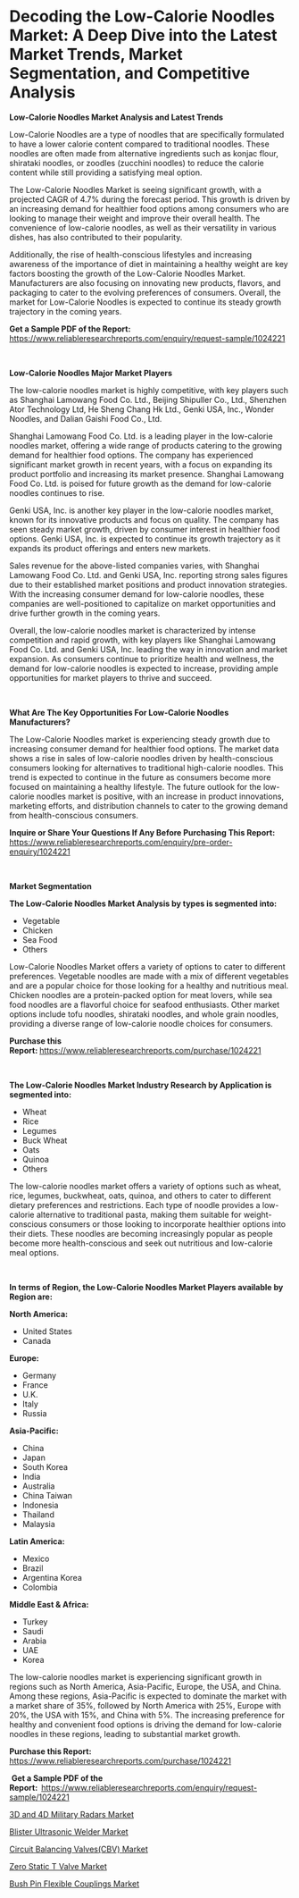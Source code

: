 <p><h1>Decoding the Low-Calorie Noodles Market: A Deep Dive into the Latest Market Trends, Market Segmentation, and Competitive Analysis</h1></p><p><strong>Low-Calorie Noodles Market Analysis and Latest Trends</strong></p>
<p><p>Low-Calorie Noodles are a type of noodles that are specifically formulated to have a lower calorie content compared to traditional noodles. These noodles are often made from alternative ingredients such as konjac flour, shirataki noodles, or zoodles (zucchini noodles) to reduce the calorie content while still providing a satisfying meal option. </p><p>The Low-Calorie Noodles Market is seeing significant growth, with a projected CAGR of 4.7% during the forecast period. This growth is driven by an increasing demand for healthier food options among consumers who are looking to manage their weight and improve their overall health. The convenience of low-calorie noodles, as well as their versatility in various dishes, has also contributed to their popularity.</p><p>Additionally, the rise of health-conscious lifestyles and increasing awareness of the importance of diet in maintaining a healthy weight are key factors boosting the growth of the Low-Calorie Noodles Market. Manufacturers are also focusing on innovating new products, flavors, and packaging to cater to the evolving preferences of consumers. Overall, the market for Low-Calorie Noodles is expected to continue its steady growth trajectory in the coming years.</p></p>
<p><strong>Get a Sample PDF of the Report:&nbsp;</strong> <a href="https://www.reliableresearchreports.com/enquiry/request-sample/1024221">https://www.reliableresearchreports.com/enquiry/request-sample/1024221</a></p>
<p>&nbsp;</p>
<p><strong>Low-Calorie Noodles Major Market Players</strong></p>
<p><p>The low-calorie noodles market is highly competitive, with key players such as Shanghai Lamowang Food Co. Ltd., Beijing Shipuller Co., Ltd., Shenzhen Ator Technology Ltd, He Sheng Chang Hk Ltd., Genki USA, Inc., Wonder Noodles, and Dalian Gaishi Food Co., Ltd. </p><p>Shanghai Lamowang Food Co. Ltd. is a leading player in the low-calorie noodles market, offering a wide range of products catering to the growing demand for healthier food options. The company has experienced significant market growth in recent years, with a focus on expanding its product portfolio and increasing its market presence. Shanghai Lamowang Food Co. Ltd. is poised for future growth as the demand for low-calorie noodles continues to rise.</p><p>Genki USA, Inc. is another key player in the low-calorie noodles market, known for its innovative products and focus on quality. The company has seen steady market growth, driven by consumer interest in healthier food options. Genki USA, Inc. is expected to continue its growth trajectory as it expands its product offerings and enters new markets.</p><p>Sales revenue for the above-listed companies varies, with Shanghai Lamowang Food Co. Ltd. and Genki USA, Inc. reporting strong sales figures due to their established market positions and product innovation strategies. With the increasing consumer demand for low-calorie noodles, these companies are well-positioned to capitalize on market opportunities and drive further growth in the coming years.</p><p>Overall, the low-calorie noodles market is characterized by intense competition and rapid growth, with key players like Shanghai Lamowang Food Co. Ltd. and Genki USA, Inc. leading the way in innovation and market expansion. As consumers continue to prioritize health and wellness, the demand for low-calorie noodles is expected to increase, providing ample opportunities for market players to thrive and succeed.</p></p>
<p>&nbsp;</p>
<p><strong>What Are The Key Opportunities For Low-Calorie Noodles Manufacturers?</strong></p>
<p><p>The Low-Calorie Noodles market is experiencing steady growth due to increasing consumer demand for healthier food options. The market data shows a rise in sales of low-calorie noodles driven by health-conscious consumers looking for alternatives to traditional high-calorie noodles. This trend is expected to continue in the future as consumers become more focused on maintaining a healthy lifestyle. The future outlook for the low-calorie noodles market is positive, with an increase in product innovations, marketing efforts, and distribution channels to cater to the growing demand from health-conscious consumers.</p></p>
<p><strong>Inquire or Share Your Questions If Any Before Purchasing This Report:</strong> <a href="https://www.reliableresearchreports.com/enquiry/pre-order-enquiry/1024221">https://www.reliableresearchreports.com/enquiry/pre-order-enquiry/1024221</a></p>
<p>&nbsp;</p>
<p><strong>Market Segmentation</strong></p>
<p><strong>The Low-Calorie Noodles Market Analysis by types is segmented into:</strong></p>
<p><ul><li>Vegetable</li><li>Chicken</li><li>Sea Food</li><li>Others</li></ul></p>
<p><p>Low-Calorie Noodles Market offers a variety of options to cater to different preferences. Vegetable noodles are made with a mix of different vegetables and are a popular choice for those looking for a healthy and nutritious meal. Chicken noodles are a protein-packed option for meat lovers, while sea food noodles are a flavorful choice for seafood enthusiasts. Other market options include tofu noodles, shirataki noodles, and whole grain noodles, providing a diverse range of low-calorie noodle choices for consumers.</p></p>
<p><strong>Purchase this Report:&nbsp;</strong><a href="https://www.reliableresearchreports.com/purchase/1024221">https://www.reliableresearchreports.com/purchase/1024221</a></p>
<p>&nbsp;</p>
<p><strong>The Low-Calorie Noodles Market Industry Research by Application is segmented into:</strong></p>
<p><ul><li>Wheat</li><li>Rice</li><li>Legumes</li><li>Buck Wheat</li><li>Oats</li><li>Quinoa</li><li>Others</li></ul></p>
<p><p>The low-calorie noodles market offers a variety of options such as wheat, rice, legumes, buckwheat, oats, quinoa, and others to cater to different dietary preferences and restrictions. Each type of noodle provides a low-calorie alternative to traditional pasta, making them suitable for weight-conscious consumers or those looking to incorporate healthier options into their diets. These noodles are becoming increasingly popular as people become more health-conscious and seek out nutritious and low-calorie meal options.</p></p>
<p>&nbsp;</p>
<p><strong>In terms of Region, the Low-Calorie Noodles Market Players available by Region are:</strong></p>
<p>
    <p> <strong> North America: </strong>
        <ul>
            <li>United States</li>
            <li>Canada</li>
        </ul>
        </p> 
    <p> <strong> Europe: </strong>
        <ul>
            <li>Germany</li>
            <li>France</li>
            <li>U.K.</li>
            <li>Italy</li>
            <li>Russia</li>
        </ul>
        </p> 
    <p> <strong> Asia-Pacific: </strong>
        <ul>
            <li>China</li>
            <li>Japan</li>
            <li>South Korea</li>
            <li>India</li>
            <li>Australia</li>
            <li>China Taiwan</li>
            <li>Indonesia</li>
            <li>Thailand</li>
            <li>Malaysia</li>
        </ul>
        </p> 
    <p> <strong> Latin America: </strong>
        <ul>
            <li>Mexico</li>
            <li>Brazil</li>
            <li>Argentina Korea</li>
            <li>Colombia</li>
        </ul>
        </p> 
    <p> <strong> Middle East & Africa: </strong>
        <ul>
            <li>Turkey</li>
            <li>Saudi</li>
            <li>Arabia</li>
            <li>UAE</li>
            <li>Korea</li>
        </ul>
    </p>
    </p>
<p><p>The low-calorie noodles market is experiencing significant growth in regions such as North America, Asia-Pacific, Europe, the USA, and China. Among these regions, Asia-Pacific is expected to dominate the market with a market share of 35%, followed by North America with 25%, Europe with 20%, the USA with 15%, and China with 5%. The increasing preference for healthy and convenient food options is driving the demand for low-calorie noodles in these regions, leading to substantial market growth.</p></p>
<p><strong>Purchase this Report: </strong><a href="https://www.reliableresearchreports.com/purchase/1024221">https://www.reliableresearchreports.com/purchase/1024221</a></p>
<p>&nbsp;<strong>Get a Sample PDF of the Report:&nbsp;&nbsp;</strong><a href="https://www.reliableresearchreports.com/enquiry/request-sample/1024221">https://www.reliableresearchreports.com/enquiry/request-sample/1024221</a></p>
<p><strong></strong></p>
<p><p><a href="https://github.com/nicholepatriciadoylenwnrjr0/Market-Research-Report-List-1/blob/main/3d-and-4d-military-radars-market.md">3D and 4D Military Radars Market</a></p><p><a href="https://medium.com/@karinaokon98/blister-ultrasonic-welder-market-competitive-analysis-market-trends-and-forecast-to-2031-5ef13d0b293b">Blister Ultrasonic Welder Market</a></p><p><a href="https://medium.com/@karinaokon98/circuit-balancing-valves-cbv-market-size-cagr-trends-2024-2030-4a1729a47f42">Circuit Balancing Valves(CBV) Market</a></p><p><a href="https://medium.com/@karinaokon98/zero-static-t-valve-market-report-reveals-the-latest-trends-and-growth-opportunities-of-this-market-521f61bc9436">Zero Static T Valve Market</a></p><p><a href="https://medium.com/@karinaokon98/bush-pin-flexible-couplings-market-report-reveals-the-latest-trends-and-growth-opportunities-of-034751ab551c">Bush Pin Flexible Couplings Market</a></p></p>